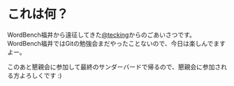 # これは何？

WordBench福井から遠征してきた[@tecking](https://twitter.com/tecking)からのごあいさつです。  
WordBench福井ではGitの勉強会まだやったことないので、今日は楽しんでますよー。

このあと懇親会に参加して最終のサンダーバードで帰るので、懇親会に参加される方よろしくです :)